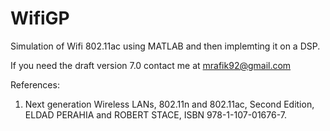 WifiGP
======

Simulation of Wifi 802.11ac using MATLAB and then implemting it on a DSP.

If you need the draft version 7.0 contact me at mrafik92@gmail.com

References: 

1. Next generation Wireless LANs, 802.11n and 802.11ac, Second Edition,  ELDAD PERAHIA and ROBERT STACE, ISBN 978-1-107-01676-7.

